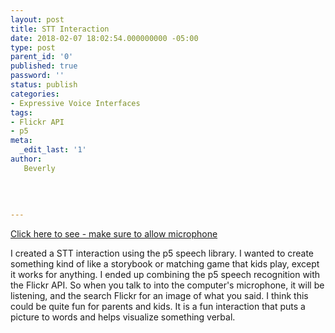 ```yaml
---
layout: post
title: STT Interaction
date: 2018-02-07 18:02:54.000000000 -05:00
type: post
parent_id: '0'
published: true
password: ''
status: publish
categories:
- Expressive Voice Interfaces
tags:
- Flickr API
- p5
meta:
  _edit_last: '1'
author:
   Beverly
  
  
  
  
---
```

<p><a href="https://beverlychou.com/exp-inf-voice/W2-STT/index.html">Click here to see - make sure to allow microphone</a></p>
<p>I created a STT interaction using the p5 speech library. I wanted to create something kind of like a storybook or matching game that kids play, except it works for anything. I ended up combining the p5 speech recognition with the Flickr API. So when you talk to into the computer's microphone, it will be listening, and the search Flickr for an image of what you said. I think this could be quite fun for parents and kids. It is a fun interaction that puts a picture to words and helps visualize something verbal.</p>
